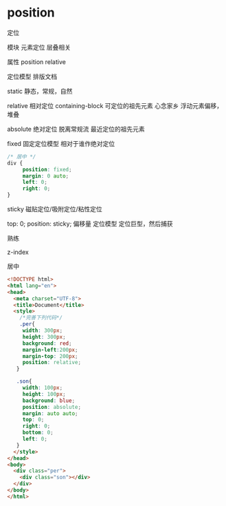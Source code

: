 # position

定位

模块
元素定位
层叠相关

属性
position
relative

定位模型
排版文档

static
静态，常规，自然

relative
相对定位
containing-block
可定位的祖先元素
心念家乡
浮动元素偏移，堆叠

absolute
绝对定位
脱离常规流
最近定位的祖先元素

fixed
固定定位模型
相对于谁作绝对定位

```css
/* 居中 */
div {
     position: fixed;
     margin: 0 auto;
     left: 0;
     right: 0;
}
```

sticky
磁贴定位/吸附定位/粘性定位

top: 0;
position: sticky;
偏移量
定位模型
定位巨型，然后捕获

熟练

z-index

居中

```html
<!DOCTYPE html>
<html lang="en">
<head>
  <meta charset="UTF-8">
  <title>Document</title>
  <style>
    /*完善下列代码*/
    .per{
     width: 300px;
     height: 300px;
     background: red;
     margin-left:200px;
     margin-top: 200px;
     position: relative;
   }

   .son{
     width: 100px;
     height: 100px;
     background: blue;
     position: absolute;
     margin: auto auto;
     top: 0;
     right: 0;
     bottom: 0;
     left: 0;
   }
  </style>
</head>
<body>
  <div class="per">
    <div class="son"></div>
  </div>
</body>
</html>

```
